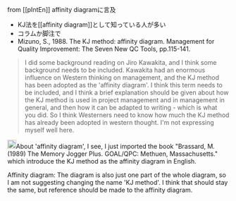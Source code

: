 
from [[pIntEn]]
affinity diagramに言及
- KJ法を[[affinity diagram]]として知っている人が多い
- コラムか脚注で
- Mizuno, S., 1988. The KJ method: affinity diagram. Management for Quality Improvement: The Seven New QC Tools, pp.115-141.

> I did some background reading on Jiro Kawakita, and I think some background needs to be included. Kawakita had an enormous influence on Western thinking on management, and the KJ method has been adopted as the 'affinity diagram'. I think this term needs to be included, and I think a brief explanation should be given about how the KJ method is used in project management and in management in general, and then how it can be adapted to writing - which is what you did. So I think Westerners need to know how much the KJ method has already been adopted in western thought. I'm not expressing myself well here.

<img src='https://scrapbox.io/api/pages/nishio/nishio/icon' alt='nishio.icon' height="19.5"/>About 'affinity diagram', I see, I just imported the book "Brassard, M. (1989) The Memory Jogger Plus. GOAL/QPC: Methuen, Massachusetts." which introduce the KJ method as the affinity diagram in English.

Affinity diagram: The diagram is also just one part of the whole diagram, so I am not suggesting changing the name 'KJ method'. I think that should stay the same, but reference should be made to the affinity diagram.

